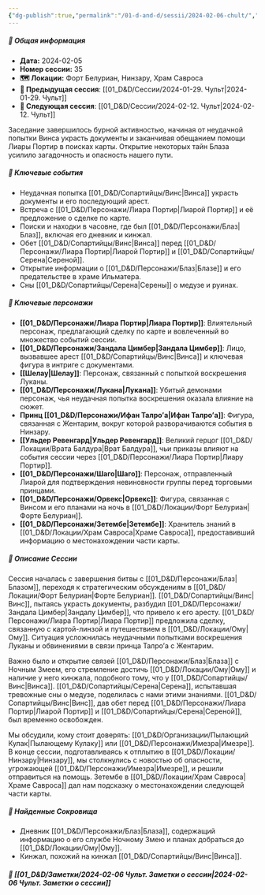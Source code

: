 ```yaml
---
{"dg-publish":true,"permalink":"/01-d-and-d/sessii/2024-02-06-chult/","created":"2024-11-09T09:06:50.037+03:00","updated":"2024-03-25T23:36:00.473+03:00"}
---
```



##### 📅 Общая информация

- **Дата:** 2024-02-05
- **Номер cессии:** 35
- **🗺️ Локации:** Форт Белуриан, Нинзару, Храм Савроса
- **🔗 Предыдущая сессия**: [[01_D&D/Сессии/2024-01-29. Чульт\|2024-01-29. Чульт]]
- **🔗 Следующая сессия**: [[01_D&D/Сессии/2024-02-12. Чульт\|2024-02-12. Чульт]]

Заседание завершилось бурной активностью, начиная от неудачной попытки Винса украсть документы и заканчивая обещанием помощи Лиары Портир в поисках карты. Открытие некоторых тайн Блаза усилило загадочность и опасность нашего пути.
##### 🔑 **Ключевые события** 
- Неудачная попытка [[01_D&D/Сопартийцы/Винс\|Винса]] украсть документы и его последующий арест.
- Встреча с [[01_D&D/Персонажи/Лиара Портир\|Лиарой Портир]] и её предложение о сделке по карте.
- Поиски и находки в часовне, где был [[01_D&D/Персонажи/Блаз\|Блаз]], включая его дневник и кинжал.
- Обет [[01_D&D/Сопартийцы/Винс\|Винса]] перед [[01_D&D/Персонажи/Лиара Портир\|Лиарой Портир]] и [[01_D&D/Сопартийцы/Серена\|Сереной]].
- Открытие информации о [[01_D&D/Персонажи/Блаз\|Блазе]] и его предательстве в храме Ильматера.
- Сны [[01_D&D/Сопартийцы/Серена\|Серены]] о медузе и руинах.
##### 🧍 **Ключевые персонажи** 
- **[[01_D&D/Персонажи/Лиара Портир\|Лиара Портир]]**: Влиятельный персонаж, предлагающий сделку по карте и вовлеченный во множество событий сессии.
- **[[01_D&D/Персонажи/Зандала Цимбер\|Зандала Цимбер]]**: Лицо, вызвавшее арест [[01_D&D/Сопартийцы/Винс\|Винса]] и ключевая фигура в интриге с документами.
- **[[Шелау\|Шелау]]**: Персонаж, связанный с попыткой воскрешения Луканы.
- **[[01_D&D/Персонажи/Лукана\|Лукана]]**: Убитый демонами персонаж, чья неудачная попытка воскрешения оказала влияние на сюжет.
- **Принц [[01_D&D/Персонажи/Ифан Талро’a\|Ифан Талро’a]]**: Фигура, связанная с Жентарим, вокруг которой разворачиваются события в Нинзару.
- **[[Ульдер Ревенгард\|Ульдер Ревенгард]]**: Великий герцог [[01_D&D/Локации/Врата Балдура\|Врат Балдура]], чьи приказы влияют на события сессии через [[01_D&D/Персонажи/Лиара Портир\|Лиару Портир]].
- **[[01_D&D/Персонажи/Шаго\|Шаго]]**: Персонаж, отправленный Лиарой для подтверждения невиновности группы перед торговыми принцами.
- **[[01_D&D/Персонажи/Орвекс\|Орвекс]]**: Фигура, связанная с Винсом и его планами на ночь в [[01_D&D/Локации/Форт Белуриан\|Форте Белуриан]].
- **[[01_D&D/Персонажи/Зетембе\|Зетембе]]**: Хранитель знаний в [[01_D&D/Локации/Храм Савроса\|Храме Савроса]], предоставивший информацию о местонахождении части карты.
##### 📖 **Описание Сессии** 
Сессия началась с завершения битвы с [[01_D&D/Персонажи/Блаз\|Блазом]], переходя к стратегическим обсуждениям в [[01_D&D/Локации/Форт Белуриан\|Форте Белуриан]]. [[01_D&D/Сопартийцы/Винс\|Винс]], пытаясь украсть документы, разбудил [[01_D&D/Персонажи/Зандала Цимбер\|Зандалу Цимбер]], что привело к его аресту. [[01_D&D/Персонажи/Лиара Портир\|Лиара Портир]] предложила сделку, связанную с картой-линзой и путешествием в [[01_D&D/Локации/Ому\|Ому]]. Ситуация усложнилась неудачными попытками воскрешения Луканы и обвинениями в связи принца Талро’a с Жентарим.

Важно было и открытие связей [[01_D&D/Персонажи/Блаз\|Блаза]] с Ночным Змеем, его стремление достичь [[01_D&D/Локации/Ому\|Ому]] и наличие у него кинжала, подобного тому, что у [[01_D&D/Сопартийцы/Винс\|Винса]]. [[01_D&D/Сопартийцы/Серена\|Серена]], испытавшая тревожные сны о медузе, поделилась с нами этими знаниями. [[01_D&D/Сопартийцы/Винс\|Винс]], дав обет перед [[01_D&D/Персонажи/Лиара Портир\|Лиарой Портир]] и [[01_D&D/Сопартийцы/Серена\|Сереной]], был временно освобожден.

Мы обсудили, кому стоит доверять: [[01_D&D/Организации/Пылающий Кулак\|Пылающему Кулаку]] или [[01_D&D/Персонажи/Имезра\|Имезре]]. В конце сессии, подготавливаясь к отплытию в [[01_D&D/Локации/Нинзару\|Нинзару]], мы столкнулись с новостью об опасности, угрожающей [[01_D&D/Персонажи/Имезра\|Имезре]], и решили отправиться на помощь. Зетембе в [[01_D&D/Локации/Храм Савроса\|Храме Савроса]] дал нам подсказку о местонахождении следующей части карты.
##### 💎 **Найденные Сокровища** 
- Дневник [[01_D&D/Персонажи/Блаз\|Блаза]], содержащий информацию о его службе Ночному Змею и планах добраться до [[01_D&D/Локации/Ому\|Ому]].
- Кинжал, похожий на кинжал [[01_D&D/Сопартийцы/Винс\|Винса]].
##### 📝 **[[01_D&D/Заметки/2024-02-06 Чульт. Заметки о сессии\|2024-02-06 Чульт. Заметки о сессии]]**

